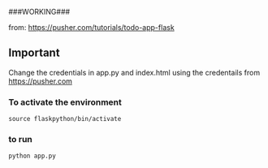 ###WORKING###

from:
https://pusher.com/tutorials/todo-app-flask

## Important
Change the credentials in app.py and index.html
using the credentails from https://pusher.com

### To activate the environment

`source flaskpython/bin/activate`

### to run

`python app.py` 